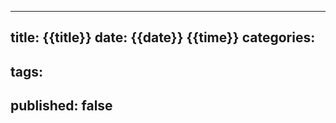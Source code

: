 ----  
title: {{title}}
date: {{date}} {{time}}
categories:
  - 
tags:
  - 
published: false
-----  
